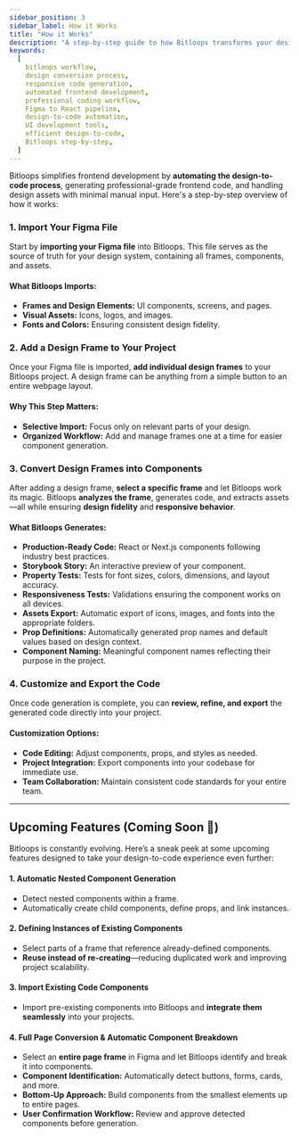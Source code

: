 ```yaml
---
sidebar_position: 3
sidebar_label: How it Works
title: "How it Works"
description: "A step-by-step guide to how Bitloops transforms your designs into responsive, production-ready code."
keywords:
  [
    bitloops workflow,
    design conversion process,
    responsive code generation,
    automated frontend development,
    professional coding workflow,
    Figma to React pipeline,
    design-to-code automation,
    UI development tools,
    efficient design-to-code,
    Bitloops step-by-step,
  ]
---
```


Bitloops simplifies frontend development by **automating the design-to-code process**, generating professional-grade frontend code, and handling design assets with minimal manual input. Here's a step-by-step overview of how it works:  

### **1. Import Your Figma File**  

Start by **importing your Figma file** into Bitloops. This file serves as the source of truth for your design system, containing all frames, components, and assets.  

#### **What Bitloops Imports:**  
- **Frames and Design Elements:** UI components, screens, and pages.  
- **Visual Assets:** Icons, logos, and images.  
- **Fonts and Colors:** Ensuring consistent design fidelity.  

### **2. Add a Design Frame to Your Project**  

Once your Figma file is imported, **add individual design frames** to your Bitloops project. A design frame can be anything from a simple button to an entire webpage layout.  

#### **Why This Step Matters:**  
- **Selective Import:** Focus only on relevant parts of your design.  
- **Organized Workflow:** Add and manage frames one at a time for easier component generation.  

### **3. Convert Design Frames into Components**  

After adding a design frame, **select a specific frame** and let Bitloops work its magic. Bitloops **analyzes the frame**, generates code, and extracts assets—all while ensuring **design fidelity** and **responsive behavior**.

#### **What Bitloops Generates:**  
- **Production-Ready Code:** React or Next.js components following industry best practices.  
- **Storybook Story:** An interactive preview of your component.  
- **Property Tests:** Tests for font sizes, colors, dimensions, and layout accuracy.  
- **Responsiveness Tests:** Validations ensuring the component works on all devices.  
- **Assets Export:** Automatic export of icons, images, and fonts into the appropriate folders.  
- **Prop Definitions:** Automatically generated prop names and default values based on design context.  
- **Component Naming:** Meaningful component names reflecting their purpose in the project.

### **4. Customize and Export the Code**  

Once code generation is complete, you can **review, refine, and export** the generated code directly into your project.  

#### **Customization Options:**  
- **Code Editing:** Adjust components, props, and styles as needed.  
- **Project Integration:** Export components into your codebase for immediate use.  
- **Team Collaboration:** Maintain consistent code standards for your entire team.  

---

## **Upcoming Features (Coming Soon 🚀)**  

Bitloops is constantly evolving. Here’s a sneak peek at some upcoming features designed to take your design-to-code experience even further:  

#### **1. Automatic Nested Component Generation**  
- Detect nested components within a frame.  
- Automatically create child components, define props, and link instances.  

#### **2. Defining Instances of Existing Components**  
- Select parts of a frame that reference already-defined components.  
- **Reuse instead of re-creating**—reducing duplicated work and improving project scalability.  

#### **3. Import Existing Code Components**  
- Import pre-existing components into Bitloops and **integrate them seamlessly** into your projects.  

#### **4. Full Page Conversion & Automatic Component Breakdown**  
- Select an **entire page frame** in Figma and let Bitloops identify and break it into components.  
- **Component Identification:** Automatically detect buttons, forms, cards, and more.  
- **Bottom-Up Approach:** Build components from the smallest elements up to entire pages.  
- **User Confirmation Workflow:** Review and approve detected components before generation.  


